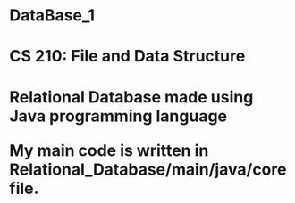 # DataBase_1
<h1>CS 210: File and Data Structure<h1>
   Relational Database made using Java programming language
   
 My main code is written in Relational_Database/main/java/core file.
   
